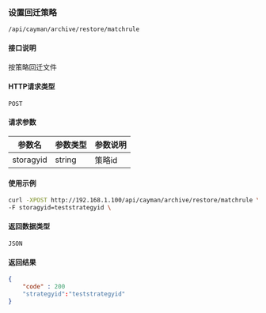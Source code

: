 ### 设置回迁策略
`/api/cayman/archive/restore/matchrule`

#### 接口说明
按策略回迁文件

#### HTTP请求类型
`POST`

#### 请求参数
|参数名|参数类型|参数说明|
|--|--|--|
|storagyid|string|策略id|


#### 使用示例
```sh
curl -XPOST http://192.168.1.100/api/cayman/archive/restore/matchrule \
-F storagyid=teststrategyid \
```

#### 返回数据类型
`JSON`

#### 返回结果
```json
{
    "code" : 200
    "strategyid":"teststrategyid"
}

